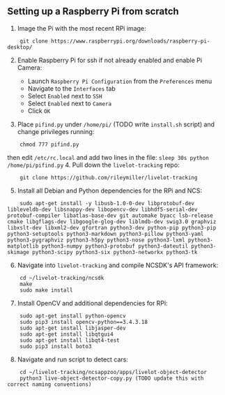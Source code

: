 ## Setting up a Raspberry Pi from scratch

1. Image the Pi with the most recent RPi image: 
``` 
    git clone https://www.raspberrypi.org/downloads/raspberry-pi-desktop/
```
2. Enable Raspberry Pi for ssh if not already enabled and enable Pi Camera:
    - Launch `Raspberry Pi Configuration` from the `Preferences` menu
    - Navigate to the `Interfaces` tab
    - Select `Enabled` next to `SSH`
    - Select `Enabled` next to `Camera`
    - Click `OK`

3. Place `pifind.py` under `/home/pi/` (TODO write `install.sh` script) and change privileges running:
```
    chmod 777 pifind.py
``` 
then edit `/etc/rc.local` and add two lines in the file:
    ```
        sleep 30s
        python /home/pi/pifind.py
    ```
4. Pull down the `livelot-tracking` repo: 
```
    git clone https://github.com/rileymiller/livelot-tracking
```
5. Install all Debian and Python dependencies for the RPi and NCS:
```
    sudo apt-get install -y libusb-1.0-0-dev libprotobuf-dev libleveldb-dev libsnappy-dev libopencv-dev libhdf5-serial-dev protobuf-compiler libatlas-base-dev git automake byacc lsb-release cmake libgflags-dev libgoogle-glog-dev liblmdb-dev swig3.0 graphviz libxslt-dev libxml2-dev gfortran python3-dev python-pip python3-pip python3-setuptools python3-markdown python3-pillow python3-yaml python3-pygraphviz python3-h5py python3-nose python3-lxml python3-matplotlib python3-numpy python3-protobuf python3-dateutil python3-skimage python3-scipy python3-six python3-networkx python3-tk
```
6. Navigate into `livelot-tracking` and compile NCSDK's API framework:
```
    cd ~/livelot-tracking/ncsdk
    make
    sudo make install
```
7. Install OpenCV and additional dependencies for RPi:
```
    sudo apt-get install python-opencv
    sudo pip3 install opencv-python==3.4.3.18
    sudo apt-get install libjasper-dev
    sudo apt-get install libqtgui4
    sudo apt-get install libqt4-test
    sudo pip3 install boto3
```
8. Navigate and run script to detect cars:
```
    cd ~/livelot-tracking/ncsappzoo/apps/livelot-object-detector
    python3 live-object-detector-copy.py (TODO update this with correct naming conventions)
```
